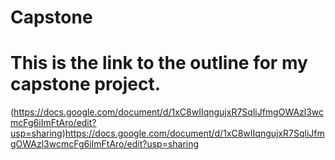 # Capstone

# This is the link to the outline for my capstone project.
(https://docs.google.com/document/d/1xC8wIIqngujxR7SqliJfmgOWAzl3wcmcFg6iImFtAro/edit?usp=sharing)https://docs.google.com/document/d/1xC8wIIqngujxR7SqliJfmgOWAzl3wcmcFg6iImFtAro/edit?usp=sharing
